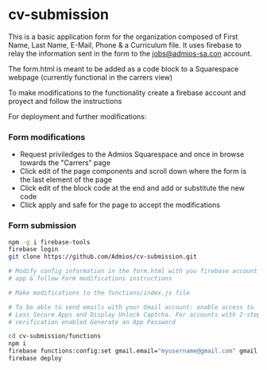 # cv-submission

This is a basic application form for the organization composed of First Name, Last Name, E-Mail, Phone & a Curriculum file.
It uses firebase to relay the information sent in the form to the jobs@admios-sa.con account.

The form.html is meant to be added as a code block to a Squarespace webpage (currently functional in the carrers view)

To make modifications to the functionality create a firebase account and proyect and follow the instructions

For deployment and further modifications:

### Form modifications
- Request priviledges to the Admios Squarespace and once in browse towards the "Carrers" page
- Click edit of the page components and scroll down where the form is the last element of the page
- Click edit of the block code at the end and add or substitute the new code
- Click apply and safe for the page to accept the modifications

### Form submission

```bash
npm -g i firebase-tools
firebase login
git clone https://github.com/Admios/cv-submission.git

# Modify config information in the form.html with you firebase account 
# app & follow Form modifications instructions

# Make modifications to the functions/index.js file

# To be able to send emails with your Gmail account: enable access to 
# Less Secure Apps and Display Unlock Captcha. For accounts with 2-step 
# verification enabled Generate an App Password

cd cv-submission/functions
npm i
firebase functions:config:set gmail.email="myusername@gmail.com" gmail.password="secretpassword"
firebase deploy
```


